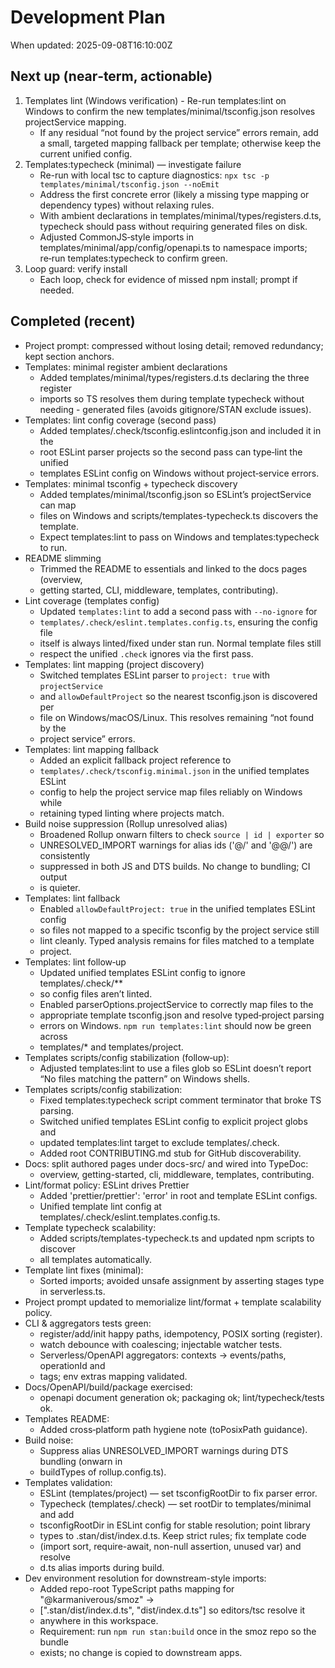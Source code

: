 # Development Plan

When updated: 2025-09-08T16:10:00Z

## Next up (near‑term, actionable)
1. Templates lint (Windows verification)   - Re-run templates:lint on Windows to confirm the new
     templates/minimal/tsconfig.json resolves projectService mapping.
   - If any residual “not found by the project service” errors remain, add a
     small, targeted mapping fallback per template; otherwise keep the current
     unified config.
2. Templates:typecheck (minimal) — investigate failure
   - Re-run with local tsc to capture diagnostics:
     `npx tsc -p templates/minimal/tsconfig.json --noEmit`
   - Address the first concrete error (likely a missing type mapping or
     dependency types) without relaxing rules.
   - With ambient declarations in templates/minimal/types/registers.d.ts,
     typecheck should pass without requiring generated files on disk.
   - Adjusted CommonJS‑style imports in templates/minimal/app/config/openapi.ts
     to namespace imports; re‑run templates:typecheck to confirm green.
3. Loop guard: verify install
   - Each loop, check for evidence of missed npm install; prompt if needed.

## Completed (recent)
- Project prompt: compressed without losing detail; removed redundancy; kept section anchors.
- Templates: minimal register ambient declarations
  - Added templates/minimal/types/registers.d.ts declaring the three register
  - imports so TS resolves them during template typecheck without needing  - generated files (avoids gitignore/STAN exclude issues).
- Templates: lint config coverage (second pass)
  - Added templates/.check/tsconfig.eslintconfig.json and included it in the
  - root ESLint parser projects so the second pass can type‑lint the unified
  - templates ESLint config on Windows without project‑service errors.
- Templates: minimal tsconfig + typecheck discovery
  - Added templates/minimal/tsconfig.json so ESLint’s projectService can map
  - files on Windows and scripts/templates-typecheck.ts discovers the template.
  - Expect templates:lint to pass on Windows and templates:typecheck to run.
- README slimming
  - Trimmed the README to essentials and linked to the docs pages (overview,
  - getting started, CLI, middleware, templates, contributing).
- Lint coverage (templates config)
  - Updated `templates:lint` to add a second pass with `--no-ignore` for
  - `templates/.check/eslint.templates.config.ts`, ensuring the config file
  - itself is always linted/fixed under stan run. Normal template files still
  - respect the unified `.check` ignores via the first pass.
- Templates: lint mapping (project discovery)
  - Switched templates ESLint parser to `project: true` with `projectService`
  - and `allowDefaultProject` so the nearest tsconfig.json is discovered per
  - file on Windows/macOS/Linux. This resolves remaining “not found by the
  - project service” errors.
- Templates: lint mapping fallback
  - Added an explicit fallback project reference to
  - `templates/.check/tsconfig.minimal.json` in the unified templates ESLint
  - config to help the project service map files reliably on Windows while
  - retaining typed linting where projects match.
- Build noise suppression (Rollup unresolved alias)
  - Broadened Rollup onwarn filters to check `source | id | exporter` so
  - UNRESOLVED_IMPORT warnings for alias ids ('@/' and '@@/') are consistently
  - suppressed in both JS and DTS builds. No change to bundling; CI output
  - is quieter.
- Templates: lint fallback
  - Enabled `allowDefaultProject: true` in the unified templates ESLint config
  - so files not mapped to a specific tsconfig by the project service still
  - lint cleanly. Typed analysis remains for files matched to a template
  - project.
- Templates: lint follow‑up
  - Updated unified templates ESLint config to ignore templates/.check/\*\*
  - so config files aren’t linted.
  - Enabled parserOptions.projectService to correctly map files to the
  - appropriate template tsconfig.json and resolve typed‑project parsing
  - errors on Windows. `npm run templates:lint` should now be green across
  - templates/\* and templates/project.
- Templates scripts/config stabilization (follow‑up):
  - Adjusted templates:lint to use a files glob so ESLint doesn’t report “No files matching the pattern” on Windows shells.
- Templates scripts/config stabilization:
  - Fixed templates:typecheck script comment terminator that broke TS parsing.
  - Switched unified templates ESLint config to explicit project globs and
  - updated templates:lint target to exclude templates/.check.
  - Added root CONTRIBUTING.md stub for GitHub discoverability.
- Docs: split authored pages under docs-src/ and wired into TypeDoc:
  - overview, getting-started, cli, middleware, templates, contributing.
- Lint/format policy: ESLint drives Prettier
  - Added 'prettier/prettier': 'error' in root and template ESLint configs.
  - Unified template lint config at templates/.check/eslint.templates.config.ts.
- Template typecheck scalability:
  - Added scripts/templates-typecheck.ts and updated npm scripts to discover
  - all templates automatically.
- Template lint fixes (minimal):
  - Sorted imports; avoided unsafe assignment by asserting stages type in serverless.ts.
- Project prompt updated to memorialize lint/format + template scalability policy.
- CLI & aggregators tests green:
  - register/add/init happy paths, idempotency, POSIX sorting (register).
  - watch debounce with coalescing; injectable watcher tests.
  - Serverless/OpenAPI aggregators: contexts → events/paths, operationId and
  - tags; env extras mapping validated.
- Docs/OpenAPI/build/package exercised:
  - openapi document generation ok; packaging ok; lint/typecheck/tests ok.
- Templates README:
  - Added cross‑platform path hygiene note (toPosixPath guidance).
- Build noise:
  - Suppress alias UNRESOLVED_IMPORT warnings during DTS bundling (onwarn in
  - buildTypes of rollup.config.ts).
- Templates validation:
  - ESLint (templates/project) — set tsconfigRootDir to fix parser error.
  - Typecheck (templates/.check) — set rootDir to templates/minimal and add
  - tsconfigRootDir in ESLint config for stable resolution; point library
  - types to .stan/dist/index.d.ts. Keep strict rules; fix template code
  - (import sort, require-await, non-null assertion, unused var) and resolve
  - d.ts alias imports during build.
- Dev environment resolution for downstream-style imports:
  - Added repo-root TypeScript paths mapping for "@karmaniverous/smoz" ->
  - [".stan/dist/index.d.ts", "dist/index.d.ts"] so editors/tsc resolve it
  - anywhere in this workspace.
  - Requirement: run `npm run stan:build` once in the smoz repo so the bundle
  - exists; no change is copied to downstream apps.
